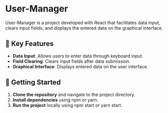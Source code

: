 # User-Manager

User-Manager is a project developed with React that facilitates data input, clears input fields, and displays the entered data on the graphical interface.

## 🌟 Key Features

- **Data Input**: Allows users to enter data through keyboard input.
- **Field Clearing**: Clears input fields after data submission.
- **Graphical Interface**: Displays entered data on the user interface.

## 🚀 Getting Started

1. **Clone the repository** and navigate to the project directory.
2. **Install dependencies** using npm or yarn.
3. **Run the project** locally using npm start or yarn start.
